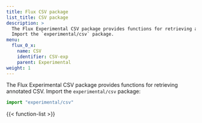 ```yaml
---
title: Flux CSV package
list_title: CSV package
description: >
  The Flux Experimental CSV package provides functions for retrieving annotated CSV.
  Import the `experimental/csv` package.
menu:
  flux_0_x:
    name: CSV
    identifier: CSV-exp
    parent: Experimental
weight: 1
---
```


The Flux Experimental CSV package provides functions for retrieving annotated CSV.
Import the `experimental/csv` package:

```js
import "experimental/csv"
```

{{< function-list >}}
